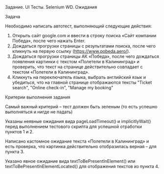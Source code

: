 Задание. UI Тесты. Selenium WD. Ожидания

Задача

Необходимо написать автотест, выполняющий следующие действия:

1. Открыть сайт google.com и ввести в строку поиска «Сайт компании Победа», после чего нажать Enter.
2. Дождаться прогрузки страницы с результатами поиска, после чего кликнуть на первую ссылку (https://www.pobeda.aero/).
3. Дождаться прогрузки страницы АК «Победа», после чего дождаться появления картинки с текстом «Полетели в Калининград» и проверить, что текст на странице действительно совпадает с текстом «Полетели в Калининград».
4. Кликнуть на переключатель языка, выбрать английский язык и убедиться, что на главной странице отображаются тексты "Ticket search", "Online check-in", "Manage my booking"

Критерии выполнения задания

Самый важный критерий – тест должен быть зеленым (то есть успешно выполняться и нигде не падать)

Указаны неявные ожидания вида pageLoadTimeout() и implicitlyWait() перед выполнением тестового скрипта для успешной отработки пунктов 1 и 2.

Написано кастомное ожидание текста «Полетели в Калининград» и есть проверка, что картинка действительно отобразилась верная – для пункта 3.

Указано явное ожидание вида textToBePresentInElement() или textToBePresentInElementLocated() для отображения текстов из пункта 4.